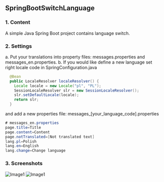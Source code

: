 ## SpringBootSwitchLanguage
### 1. Content
A simple Java Spring Boot project contains language switch.
### 2. Settings
a. Put your translations into property files: messages.properties and messages_en.properties.
b. If you would like define a new language set right locale code in SpringConfiguration.java
```java
  @Bean
  public LocaleResolver localeResolver() {
    Locale locale = new Locale("pl", "PL");
    SessionLocaleResolver slr = new SessionLocaleResolver();
    slr.setDefaultLocale(locale);
    return slr;
  }
  ```
  and add a new properties file: messages_[your_language_code].properties
  
  ```java
  # messages_en.properties
  page.title=Title
  page.content=Content
  page.notTranslated=[Not translated text] 
  lang.pl=Polish
  lang.en=English
  lang.change=Change language
  ```
  ### 3. Screenshots
  ![Image1](http://kwascow.civ.pl/public_html/file_repository/springBootSwitchLanguage1 "Screen 1")
  ![Image1](http://kwascow.civ.pl/public_html/file_repository/springBootSwitchLanguage2 "Screen 2")
